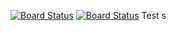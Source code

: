 [![Board Status](https://codedev.ms/joezha/bb4332d2-b1f7-451e-98e7-961b285d994f/58f791fa-1b3a-49c7-a910-249bca1f9e9b/_apis/work/boardbadge/09cca3f7-e449-474b-8599-98ad078f94ac)](https://codedev.ms/joezha/bb4332d2-b1f7-451e-98e7-961b285d994f/_boards/board/t/58f791fa-1b3a-49c7-a910-249bca1f9e9b/Microsoft.RequirementCategory)
[![Board Status](https://codedev.ms/joezha2/069a59b1-db6d-44ef-936a-582f7df6ba26/ed47d444-85a4-4b2a-bb53-ed52bea32bab/_apis/work/boardbadge/a13bfb8c-d658-4ce7-8c69-c6911fdec493)](https://codedev.ms/joezha2/069a59b1-db6d-44ef-936a-582f7df6ba26/_boards/board/t/ed47d444-85a4-4b2a-bb53-ed52bea32bab/Microsoft.RequirementCategory)
Test
s
